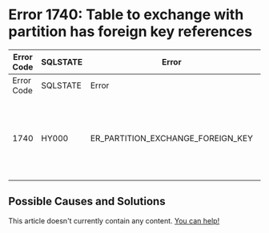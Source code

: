 
# Error 1740: Table to exchange with partition has foreign key references


| Error Code | SQLSTATE | Error | Description |
| --- | --- | --- | --- |
| Error Code | SQLSTATE | Error | Description |
| 1740 | HY000 | ER_PARTITION_EXCHANGE_FOREIGN_KEY | Table to exchange with partition has foreign key references: '%s' |




## Possible Causes and Solutions


This article doesn't currently contain any content. [You can help!](/en/writing-and-editing-knowledge-base-articles/)

